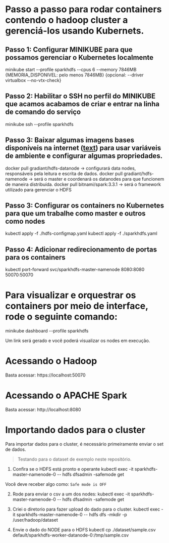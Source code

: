 # Passo a passo para rodar containers contendo o hadoop cluster a gerenciá-los usando Kubernets.

## Passo 1: Configurar MINIKUBE para que possamos gerenciar o Kubernetes localmente

minikube start --profile sparkhdfs --cpus 6 --memory 7846MB {MEMORIA_DISPONIVEL: pelo menos 7846MB} {opcional: --driver virtualbox --no-vtx-check}

## Passo 2: Habilitar o SSH no perfil do MINIKUBE que acamos acabamos de criar e entrar na linha de comando do serviço

minikube ssh --profile sparkhdfs

## Passo 3: Baixar algumas imagens bases disponíveis na internet ([text](https://github.com/Gradiant/dockerized-hadoop)) para usar variáveis de ambiente e configurar algumas propriedades.

docker pull gradiant/hdfs-datanode -> configurará data nodes, responsáveis pela leitura e escrita de dados.
docker pull gradiant/hdfs-namenode -> será o master e coordenará os datanodes para que funcionem de maneira distribuída.
docker pull bitnami/spark:3.3.1 -> será o framework utilizado para gerenciar o HDFS

## Passo 3: Configurar os containers no Kubernetes para que um trabalhe como master e outros como nodes

kubectl apply -f ./hdfs-configmap.yaml
kubectl apply -f ./sparkhdfs.yaml

## Passo 4: Adicionar redirecionamento de portas para os containers

kubectl port-forward svc/sparkhdfs-master-namenode 8080:8080 50070:50070

# Para visualizar e orquestrar os containers por meio de interface, rode o seguinte comando:

minikube dashboard --profile sparkhdfs

Um link será gerado e você poderá visualizar os nodes em execução.

# Acessando o Hadoop

Basta acessar:
https://localhost:50070

# Acessando o APACHE Spark

Basta acessar:
http://localhost:8080

# Importando dados para o cluster

Para importar dados para o cluster, é necessário primeiramente enviar o set de dados.

> Testando para o dataset de exemplo neste repositório.

1. Confira se o HDFS está pronto e operante
   kubectl exec -it sparkhdfs-master-namenode-0 -- hdfs dfsadmin -safemode get

Você deve receber algo como:
`Safe mode is OFF`

2. Rode para enviar o csv a um dos nodes:
   kubectl exec -it sparkhdfs-master-namenode-0 -- hdfs dfsadmin -safemode get

3. Criei o diretorio para fazer upload do dado para o cluster.
   kubectl exec -it sparkhdfs-master-namenode-0 -- hdfs dfs -mkdir -p /user/hadoop/dataset

4. Envie o dado do NODE para o HDFS
   kubectl cp ./dataset/sample.csv default/sparkhdfs-worker-datanode-0:/tmp/sample.csv
